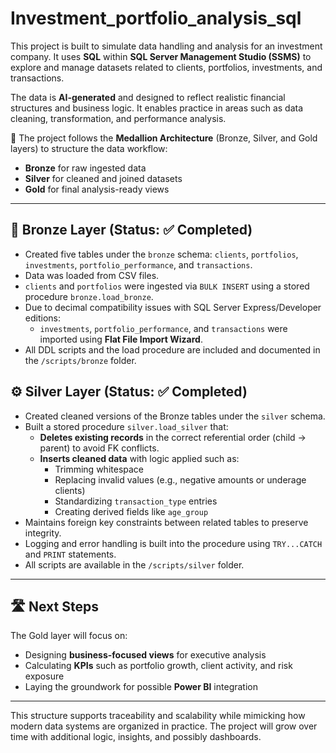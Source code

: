 # Investment_portfolio_analysis_sql

This project is built to simulate data handling and analysis for an investment company. It uses **SQL** within **SQL Server Management Studio (SSMS)** to explore and manage datasets related to clients, portfolios, investments, and transactions.

The data is **AI-generated** and designed to reflect realistic financial structures and business logic. It enables practice in areas such as data cleaning, transformation, and performance analysis.

📐 The project follows the **Medallion Architecture** (Bronze, Silver, and Gold layers) to structure the data workflow:
- **Bronze** for raw ingested data  
- **Silver** for cleaned and joined datasets  
- **Gold** for final analysis-ready views

---

## 🔰 Bronze Layer (Status: ✅ Completed)

- Created five tables under the `bronze` schema: `clients`, `portfolios`, `investments`, `portfolio_performance`, and `transactions`.
- Data was loaded from CSV files.
- `clients` and `portfolios` were ingested via `BULK INSERT` using a stored procedure `bronze.load_bronze`.
- Due to decimal compatibility issues with SQL Server Express/Developer editions:
  - `investments`, `portfolio_performance`, and `transactions` were imported using **Flat File Import Wizard**.
- All DDL scripts and the load procedure are included and documented in the `/scripts/bronze` folder.


## ⚙️ Silver Layer (Status: ✅ Completed)

- Created cleaned versions of the Bronze tables under the `silver` schema.
- Built a stored procedure `silver.load_silver` that:
  - **Deletes existing records** in the correct referential order (child → parent) to avoid FK conflicts.
  - **Inserts cleaned data** with logic applied such as:
    - Trimming whitespace
    - Replacing invalid values (e.g., negative amounts or underage clients)
    - Standardizing `transaction_type` entries
    - Creating derived fields like `age_group`
- Maintains foreign key constraints between related tables to preserve integrity.
- Logging and error handling is built into the procedure using `TRY...CATCH` and `PRINT` statements.
- All scripts are available in the `/scripts/silver` folder.

---

## 🛣️ Next Steps

The Gold layer will focus on:

- Designing **business-focused views** for executive analysis
- Calculating **KPIs** such as portfolio growth, client activity, and risk exposure
- Laying the groundwork for possible **Power BI** integration

---

This structure supports traceability and scalability while mimicking how modern data systems are organized in practice. The project will grow over time with additional logic, insights, and possibly dashboards.
